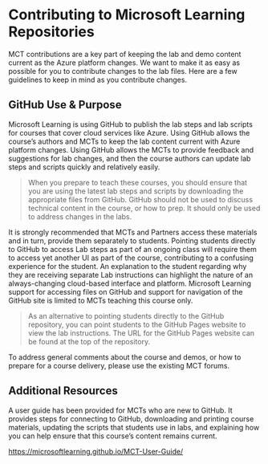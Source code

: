 # Contributing to Microsoft Learning Repositories

MCT contributions are a key part of keeping the lab and demo content current as the Azure platform changes. We want to make it as easy as possible for you to contribute changes to the lab files. Here are a few guidelines to keep in mind as you contribute changes.

## GitHub Use & Purpose

Microsoft Learning is using GitHub to publish the lab steps and lab scripts for courses that cover cloud services like Azure. Using GitHub allows the course’s authors and MCTs to keep the lab content current with Azure platform changes. Using GitHub allows the MCTs to provide feedback and suggestions for lab changes, and then the course authors can update lab steps and scripts quickly and relatively easily.

> When you prepare to teach these courses, you should ensure that you are using the latest lab steps and scripts by downloading the appropriate files from GitHub. GitHub should not be used to discuss technical content in the course, or how to prep. It should only be used to address changes in the labs.

It is strongly recommended that MCTs and Partners access these materials and in turn, provide them separately to students.  Pointing students directly to GitHub to access Lab steps as part of an ongoing class will require them to access yet another UI as part of the course, contributing to a confusing experience for the student. An explanation to the student regarding why they are receiving separate Lab instructions can highlight the nature of an always-changing cloud-based interface and platform. Microsoft Learning support for accessing files on GitHub and support for navigation of the GitHub site is limited to MCTs teaching this course only.

> As an alternative to pointing students directly to the GitHub repository, you can point students to the GitHub Pages website to view the lab instructions. The URL for the GitHub Pages website can be found at the top of the repository.

To address general comments about the course and demos, or how to prepare for a course delivery, please use the existing MCT forums.

## Additional Resources

A user guide has been provided for MCTs who are new to GitHub. It provides steps for connecting to GitHub, downloading and printing course materials, updating the scripts that students use in labs, and explaining how you can help ensure that this course’s content remains current.

<https://microsoftlearning.github.io/MCT-User-Guide/>
